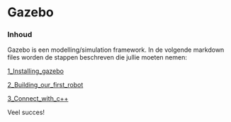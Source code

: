 # Gazebo

### Inhoud[](toc-id)

Gazebo is een modelling/simulation framework. In de volgende markdown files worden de stappen beschreven die jullie moeten nemen:  

[1_Installing_gazebo](./1_Installing_gazebo.md)

[2_Building_our_first_robot](./2_Building_our_first_robot.md)

[3_Connect_with_c++](./3_Connect_with_c.md)

Veel succes!

